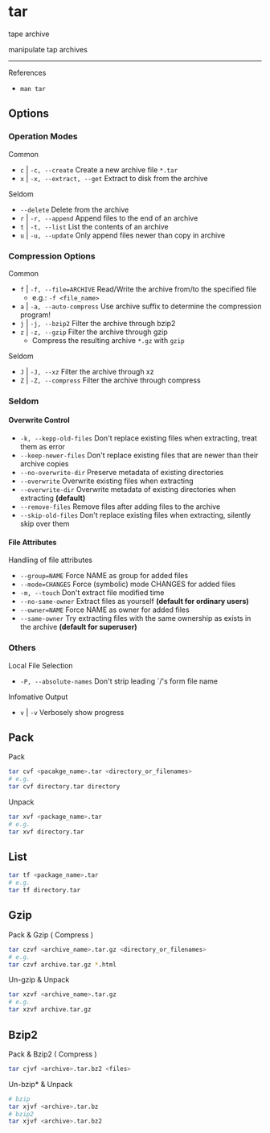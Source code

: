 # tar

tape archive

manipulate tap archives

---

References

- `man tar`

## Options

### Operation Modes

Common

- `c` | `-c, --create` Create a new archive file `*.tar`
- `x` | `-x, --extract, --get` Extract to disk from the archive

Seldom

- `--delete` Delete from the archive
- `r` | `-r, --append` Append files to the end of an archive
- `t` | `-t, --list` List the contents of an archive
- `u` | `-u, --update` Only append files newer than copy in archive

### Compression Options

Common

- `f` | `-f, --file=ARCHIVE` Read/Write the archive from/to the specified file
    - e.g.: `-f <file_name>`
- `a` | `-a, --auto-compress` Use archive suffix to determine the compression program!
- `j` | `-j, --bzip2` Filter the archive through bzip2
- `z` | `-z, --gzip` Filter the archive through gzip
    - Compress the resulting archive `*.gz` with `gzip`

Seldom

- `J` | `-J, --xz` Filter the archive through xz
- `Z` | `-Z, --compress` Filter the archive through compress

### Seldom

#### Overwrite Control

- `-k, --kepp-old-files` Don't replace existing files when extracting, treat them as error
- `--keep-newer-files` Don't replace existing files that are newer than their archive copies
- `--no-overwrite-dir` Preserve metadata of existing directories
- `--overwrite` Overwrite existing files when extracting
- `--overwrite-dir` Overwrite metadata of existing directories when extracting **(default)**
- `--remove-files` Remove files after adding files to the archive
- `--skip-old-files` Don't replace existing files when extracting, silently skip over them

#### File Attributes

Handling of file attributes

- `--group=NAME` Force NAME as group for added files
- `--mode=CHANGES` Force (symbolic) mode CHANGES for added files
- `-m, --touch` Don't extract file modified time
- `--no-same-owner` Extract files as yourself **(default for ordinary users)**
- `--owner=NAME` Force NAME as owner for added files
- `--same-owner` Try extracting files with the same ownership as exists in the archive **(default for superuser)**

### Others

Local File Selection

- `-P, --absolute-names` Don't strip leading `/'s form file name

Infomative Output

- `v` | `-v` Verbosely show progress

## Pack

Pack

```bash
tar cvf <pacakge_name>.tar <directory_or_filenames>
# e.g.
tar cvf directory.tar directory
```

Unpack

```bash
tar xvf <package_name>.tar
# e.g.
tar xvf directory.tar
```

## List

```bash
tar tf <package_name>.tar
# e.g.
tar tf directory.tar
```

## Gzip

Pack & Gzip ( Compress )

```bash
tar czvf <archive_name>.tar.gz <directory_or_filenames>
# e.g.
tar czvf archive.tar.gz *.html
```

Un-gzip & Unpack

```bash
tar xzvf <archive_name>.tar.gz
# e.g.
tar xzvf archive.tar.gz
```

## Bzip2

Pack & Bzip2 ( Compress )

```bash
tar cjvf <archive>.tar.bz2 <files>
```

Un-bzip\* & Unpack

```bash
# bzip
tar xjvf <archive>.tar.bz
# bzip2
tar xjvf <archive>.tar.bz2
```
